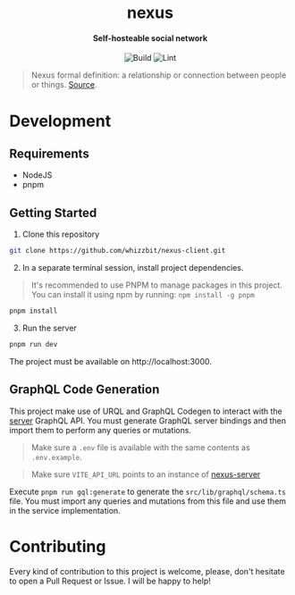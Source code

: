 <div align="center">
  <h1>nexus</h1>
  <h4 align="center">Self-hosteable social network</h4>
</div>

<div align="center">

![Build](https://github.com/whizzbit/nexus-client/workflows/build/badge.svg)
![Lint](https://github.com/whizzbit/nexus-client/workflows/lint/badge.svg)

</div>

> Nexus formal definition: a relationship or connection between people or things. [Source](https://www.merriam-webster.com/dictionary/nexus).

# Development

## Requirements

- NodeJS
- pnpm

## Getting Started

1. Clone this repository

```bash
git clone https://github.com/whizzbit/nexus-client.git
```

2. In a separate terminal session, install project dependencies.

> It's recommended to use PNPM to manage packages in this project. You can install it using npm by running: `npm install -g pnpm`

```bash
pnpm install
```

3. Run the server

```bash
pnpm run dev
```

The project must be available on http://localhost:3000.

## GraphQL Code Generation

This project make use of URQL and GraphQL Codegen to interact with the
[server][1] GraphQL API. You must generate GraphQL server bindings and then
import them to perform any queries or mutations.

> Make sure a `.env` file is available with the same contents as `.env.example`.

> Make sure `VITE_API_URL` points to an instance of [nexus-server][1]

Execute `pnpm run gql:generate` to generate the `src/lib/graphql/schema.ts`
file. You must import any queries and mutations from this file and use them in
the service implementation.

# Contributing

Every kind of contribution to this project is welcome, please, don't hesitate
to open a Pull Request or Issue. I will be happy to help!

[1]: https://github.com/whizzbit/nexus-server
